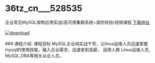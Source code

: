 # 36tz_cn___528535
企业常见MySQL架构应用实战(高可用集群系统+调优经验)视频课程
[下载地址](http://www.36tz.cn/article/528535 "下载地址")
<br/></br>[![download](http://36tz.cn/muke_img/2019_11_2-43-300x225.png "下载地址")](http://www.36tz.cn/article/528535 "下载地址")
<br/></br>### 课程介绍:
课程目标
MySQL企业纯实战干货，让linux运维人员迅速掌握mysql的使用技能，融入企业需求，迅速拿到高薪。
适用人群
Linux运维人员, MySQL,DBA等相关从业人员。


